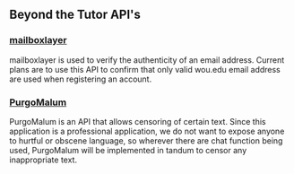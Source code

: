 ## Beyond the Tutor API's

### [mailboxlayer](https://mailboxlayer.com/)

mailboxlayer is used to verify the authenticity of an email address. 
Current plans are to use this API to confirm that only valid wou.edu email address are used when registering an account.

### [PurgoMalum](http://www.purgomalum.com/)

PurgoMalum is an API that allows censoring of certain text. Since this application is a professional application, we do not want to expose anyone to
hurtful or obscene language, so wherever there are chat function being used, PurgoMalum will be implemented in tandum to censor any inappropriate text.